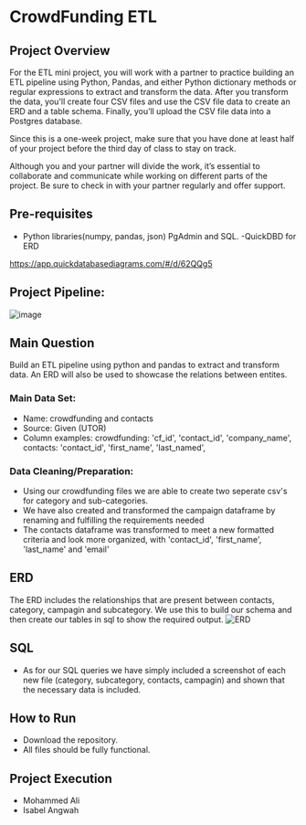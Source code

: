 # CrowdFunding ETL 

## Project Overview
For the ETL mini project, you will work with a partner to practice building an ETL pipeline using Python, Pandas, and either Python dictionary methods or regular expressions to extract and transform the data. After you transform the data, you'll create four CSV files and use the CSV file data to create an ERD and a table schema. Finally, you’ll upload the CSV file data into a Postgres database.

Since this is a one-week project, make sure that you have done at least half of your project before the third day of class to stay on track.

Although you and your partner will divide the work, it’s essential to collaborate and communicate while working on different parts of the project. Be sure to check in with your partner regularly and offer support.

## Pre-requisites
- Python libraries(numpy, pandas, json) PgAdmin and SQL.
  -QuickDBD for ERD
  
https://app.quickdatabasediagrams.com/#/d/62QQg5

## Project Pipeline: 
![image](https://github.com/Mohammed-a-ali01/Crowdfunding_ETL-/assets/81397577/b64fa697-7b11-4f2f-85c5-106a035e1e74)

## Main Question
Build an ETL pipeline using python and pandas to extract and transform data. An ERD will also be used to showcase the relations between entites.

### Main Data Set:
- Name: crowdfunding and contacts
- Source: Given (UTOR)
- Column examples: crowdfunding: 'cf_id', 'contact_id', 'company_name', contacts: 'contact_id', 'first_name', 'last_named', 

### Data Cleaning/Preparation:
- Using our crowdfunding files we are able to create two seperate csv's for category and sub-categories.
- We have also created and transformed the campaign dataframe by renaming and fulfilling the requirements needed
- The contacts dataframe was transformed to meet a new formatted criteria and look more organized, with 'contact_id', 'first_name',  'last_name' and 'email'
  
## ERD 
The ERD includes the relationships that are present between contacts, category, campagin and subcategory. We use this to build our schema and then create our tables in sql to show the required output.
![ERD](https://github.com/Mohammed-a-ali01/Crowdfunding_ETL-/assets/81397577/0af5e87a-af8f-4952-bce3-b9ea9b9078d0)

## SQL
- As for our SQL queries we have simply included a screenshot of each new file (category, subcategory, contacts, campagin) and shown that the necessary data is included.

## How to Run
- Download the repository.
- All files should be fully functional.


## Project Execution
- Mohammed Ali
- Isabel Angwah

